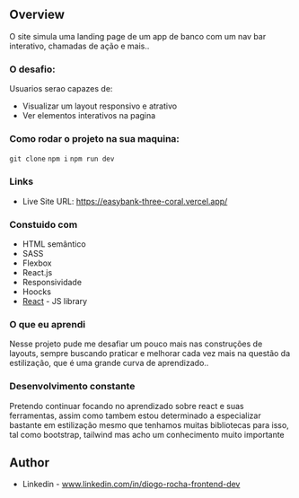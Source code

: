 ## Overview

O site simula uma landing page de um app de banco com um nav bar interativo, chamadas de ação e mais..

### O desafio:

Usuarios serao capazes de:

- Visualizar um layout responsivo e atrativo
- Ver elementos interativos na pagina

### Como rodar o projeto na sua maquina: <br>
```git clone```
```npm i```
```npm run dev```

### Links

- Live Site URL: https://easybank-three-coral.vercel.app/

### Constuido com

- HTML semântico
- SASS
- Flexbox
- React.js
- Responsividade
- Hoocks
- [React](https://reactjs.org/) - JS library

### O que eu aprendi

Nesse projeto pude me desafiar um pouco mais nas construções de layouts, sempre buscando praticar e melhorar cada vez mais na questão da estilização, que é uma grande curva de aprendizado..

### Desenvolvimento constante

Pretendo continuar focando no aprendizado sobre react e suas ferramentas, assim como tambem estou determinado a especializar bastante em estilização mesmo que tenhamos muitas bibliotecas para isso, tal como bootstrap, tailwind mas acho um conhecimento muito importante


## Author

- Linkedin - www.linkedin.com/in/diogo-rocha-frontend-dev
